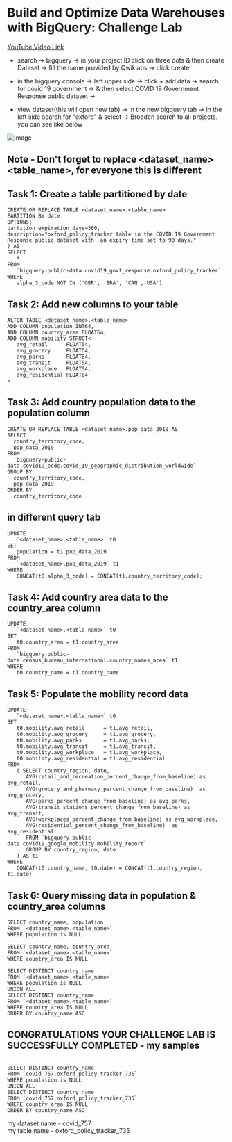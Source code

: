 # Build and Optimize Data Warehouses with BigQuery: Challenge Lab


[YouTube Video Link](https://www.youtube.com/watch?v=QTbwYBiqCsE)

- search -> bigquery -> in your project ID click on three dots & then create Dataset -> fill the name provided by Qwiklabs -> click create 

- in the bigquery console -> left upper side -> click + add data -> search for covid 19 government -> & then select COVID 19 Government Response public dataset -> <br>

- view dataset(this will open new tab) -> in the new bigquery tab -> in the left side search for "oxford" & select -> Broaden search to all projects. you can see like   below 

![image](https://user-images.githubusercontent.com/104570014/166146795-bc022de8-d45e-4827-beb9-1880ac6230c8.png)

## Note - Don't forget to replace <dataset_name> <table_name>, for everyone this is different

## Task 1: Create a table partitioned by date
```
CREATE OR REPLACE TABLE <dataset_name>.<table_name>
PARTITION BY date
OPTIONS(
partition_expiration_days=360,
description="oxford_policy_tracker table in the COVID 19 Government Response public dataset with  an expiry time set to 90 days."
) AS
SELECT
   *
FROM
   `bigquery-public-data.covid19_govt_response.oxford_policy_tracker`
WHERE
   alpha_3_code NOT IN ('GBR', 'BRA', 'CAN','USA')
```

## Task 2: Add new columns to your table
```
ALTER TABLE <dataset_name>.<table_name>
ADD COLUMN population INT64,
ADD COLUMN country_area FLOAT64,
ADD COLUMN mobility STRUCT<
   avg_retail      FLOAT64,
   avg_grocery     FLOAT64,
   avg_parks       FLOAT64,
   avg_transit     FLOAT64,
   avg_workplace   FLOAT64,
   avg_residential FLOAT64
>
```

## Task 3: Add country population data to the population column
```
CREATE OR REPLACE TABLE <dataset_name>.pop_data_2019 AS
SELECT
  country_territory_code,
  pop_data_2019
FROM 
  `bigquery-public-data.covid19_ecdc.covid_19_geographic_distribution_worldwide`
GROUP BY
  country_territory_code,
  pop_data_2019
ORDER BY
  country_territory_code
```

## in different query tab
```
UPDATE
   `<dataset_name>.<table_name>` t0
SET
   population = t1.pop_data_2019
FROM
   `<dataset_name>.pop_data_2019` t1
WHERE
   CONCAT(t0.alpha_3_code) = CONCAT(t1.country_territory_code);
   ```
  
## Task 4: Add country area data to the country_area column

```
UPDATE
   `<dataset_name>.<table_name>` t0
SET
   t0.country_area = t1.country_area
FROM
   `bigquery-public-data.census_bureau_international.country_names_area` t1
WHERE
   t0.country_name = t1.country_name
```
   
## Task 5: Populate the mobility record data

```
UPDATE
   `<dataset_name>.<table_name>` t0
SET
   t0.mobility.avg_retail      = t1.avg_retail,
   t0.mobility.avg_grocery     = t1.avg_grocery,
   t0.mobility.avg_parks       = t1.avg_parks,
   t0.mobility.avg_transit     = t1.avg_transit,
   t0.mobility.avg_workplace   = t1.avg_workplace,
   t0.mobility.avg_residential = t1.avg_residential
FROM
   ( SELECT country_region, date,
      AVG(retail_and_recreation_percent_change_from_baseline) as avg_retail,
      AVG(grocery_and_pharmacy_percent_change_from_baseline)  as avg_grocery,
      AVG(parks_percent_change_from_baseline) as avg_parks,
      AVG(transit_stations_percent_change_from_baseline) as avg_transit,
      AVG(workplaces_percent_change_from_baseline) as avg_workplace,
      AVG(residential_percent_change_from_baseline)  as avg_residential
      FROM `bigquery-public-data.covid19_google_mobility.mobility_report`
      GROUP BY country_region, date
   ) AS t1
WHERE
   CONCAT(t0.country_name, t0.date) = CONCAT(t1.country_region, t1.date)
```

## Task 6: Query missing data in population & country_area columns

```
SELECT country_name, population
FROM `<dataset_name>.<table_name>`
WHERE population is NULL
```
```
SELECT country_name, country_area
FROM `<dataset_name>.<table_name>`
WHERE country_area IS NULL
```
```
SELECT DISTINCT country_name
FROM `<dataset_name>.<table_name>`
WHERE population is NULL
UNION ALL
SELECT DISTINCT country_name
FROM `<dataset_name>.<table_name>`
WHERE country_area IS NULL
ORDER BY country_name ASC
```

## CONGRATULATIONS YOUR CHALLENGE LAB IS SUCCESSFULLY COMPLETED - my samples
```

SELECT DISTINCT country_name
FROM `covid_757.oxford_policy_tracker_735`
WHERE population is NULL
UNION ALL
SELECT DISTINCT country_name
FROM `covid_757.oxford_policy_tracker_735`
WHERE country_area IS NULL
ORDER BY country_name ASC
```
my dataset name - covid_757 <br>
my table name - oxford_policy_tracker_735



